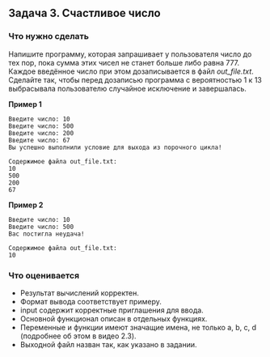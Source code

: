 ## Задача 3. Счастливое число
### Что нужно сделать
Напишите программу, которая запрашивает у пользователя число до тех пор, пока сумма этих чисел не станет больше либо равна 777. Каждое введённое число при этом дозаписывается в файл *out_file.txt*. Сделайте так, чтобы перед дозаписью программа с вероятностью 1 к 13 выбрасывала пользователю случайное исключение и завершалась.

**Пример 1**
```
Введите число: 10
Введите число: 500
Введите число: 200
Введите число: 67
Вы успешно выполнили условие для выхода из порочного цикла!

Содержимое файла out_file.txt:
10
500
200
67
```
**Пример 2**
```
Введите число: 10
Введите число: 500
Вас постигла неудача!

Содержимое файла out_file.txt:
10
```
### Что оценивается
- Результат вычислений корректен.
- Формат вывода соответствует примеру.
- input содержит корректные приглашения для ввода. 
- Основной функционал описан в отдельных функциях.
- Переменные и функции имеют значащие имена, не только a, b, c, d (подробнее об этом в видео 2.3).
- Выходной файл назван так, как указано в задании.
